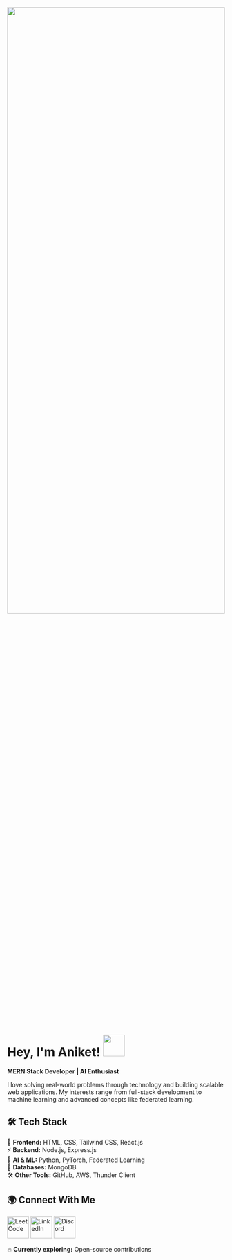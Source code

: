 <img src="https://media1.giphy.com/media/v1.Y2lkPTc5MGI3NjExcHhkNjRsZnpleHUzbW80MXVxazZjcnh4cGQycHhjMGM1MWR1c3pkdCZlcD12MV9pbnRlcm5hbF9naWZfYnlfaWQmY3Q9Zw/VTtANKl0beDFQRLDTh/giphy.gif" width="100%" height="60%">  

# **Hey, I'm Aniket!** <img src="https://raw.githubusercontent.com/aemmadi/aemmadi/master/wave.gif" width="50px">  

**MERN Stack Developer | AI Enthusiast**  

I love solving real-world problems through technology and building scalable web applications. My interests range from full-stack development to machine learning and advanced concepts like federated learning.  

## 🛠 **Tech Stack**  
🚀 **Frontend:** HTML, CSS, Tailwind CSS, React.js  
⚡ **Backend:** Node.js, Express.js  
🧠 **AI & ML:** Python, PyTorch, Federated Learning  
💾 **Databases:** MongoDB  
🛠 **Other Tools:** GitHub, AWS, Thunder Client  

## 🌍 **Connect With Me**  
<p align="left">
  <a href="https://leetcode.com/u/aniket2241/" style={padding:'10px'}>
    <img src="https://img.shields.io/badge/LeetCode-000000?style=flat&logo=leetcode" width="50px" alt="LeetCode">
  </a>
  <a href="https://www.linkedin.com/in/aniket-bhardwaj-672243296/" >
    <img src="https://img.shields.io/badge/LinkedIn-0077B5?style=flat&logo=linkedin&logoColor=white" width="50px" alt="LinkedIn">
  </a>
  <a href="https://discord.com/users/1298869312865570847">
    <img src="https://img.shields.io/badge/Discord-5865F2?style=flat&logo=discord&logoColor=white" alt="Discord" width="50px">
  </a>
</p>

🔥 **Currently exploring:** Open-source contributions  
